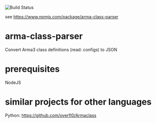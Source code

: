 ![Build Status](https://github.com/Fusselwurm/arma-class-parser/workflows/build%20&amp;%20test/badge.svg)

see https://www.npmjs.com/package/arma-class-parser

# arma-class-parser



Convert Arma3 class definitions (read: configs) to JSON

# prerequisites

NodeJS

# similar projects for other languages 

Python: https://github.com/overfl0/Armaclass
